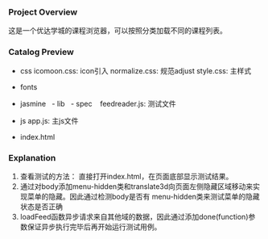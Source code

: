 
### Project Overview

这是一个优达学城的课程浏览器，可以按照分类加载不同的课程列表。


### Catalog Preview

 - css
 icomoon.css: icon引入
 normalize.css: 规范adjust
 style.css: 主样式

 - fonts

 - jasmine
   &nbsp; - lib
   &nbsp; - spec
   &nbsp;&nbsp;&nbsp;feedreader.js: 测试文件

 - js
   app.js: 主js文件

 - index.html


### Explanation

1. 查看测试的方法： 直接打开index.html，在页面底部显示测试结果。
2. 通过对body添加menu-hidden类和translate3d向页面左侧隐藏区域移动来实现菜单的隐藏。因此通过检测body是否有
   menu-hidden类来测试菜单的隐藏状态是否正确
3. loadFeed函数异步请求来自其他域的数据，因此通过添加done(function)参数保证异步执行完毕后再开始运行测试用例。